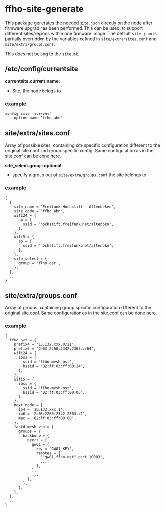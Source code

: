ffho-site-generate
==================

This package generates the needed `site.json` directly on the node after firmware
upgrad has been performed. This can be used, to support different sites/regions
within one firmware image. The default `site.json` is partially overridden by the
variables defined in `site/extra/sites.conf` and `site/extra/groups.conf`.

This does not belong to the `site.mk`.

/etc/config/currentsite
-----------------------

**currentsite.current.name:**
- Site, the node belogs to

### example
```
config site 'current'
	option name 'ffho_abn'
```

site/extra/sites.conf
---------------------

Array of possible sites, containing site specific configuration different to the
original site.conf and group specific config. Same configuration as in the site.conf
can be done here.

**site_select.group: optional**
- specify a group out of `site/extra/groups.conf` the site belongs to

### example
```
{
  {
    site_name = 'Freifunk Hochstift - Altenbeken',
    site_code = 'ffho_abn',
    wifi24 = {
      ap = {
        ssid = 'hochstift.freifunk.net/altenbkn',
      },
    },
    wifi5 = {
      ap = {
        ssid = 'hochstift.freifunk.net/altenbkn',
      },
    },
    site_select = {
      group = 'ffho_ost',
    },
  },
  ...
}
```

site/extra/groups.conf
----------------------

Array of groups, containing group specific configuration different to the original
site.conf. Same configuration as in the site.conf can be done here.

### example
```
{
  ffho_ost = {
    prefix4 = '10.132.xxx.0/21',
    prefix6 = '2a03:2260:2342:2303::/64',
    wifi24 = {
      ibss = {
        ssid = 'ffho-mesh-ost',
        bssid = '02:ff:03:ff:00:24',
      },
    },
    wifi5 = {
      ibss = {
        ssid = 'ffho-mesh-ost',
        bssid = '02:ff:03:ff:00:05',
      },
    },
    next_node = {
      ip4 = '10.132.xxx.1',
      ip6 = '2a03:2260:2342:2303::1',
      mac = '02:ff:03:ff:00:00',
    },
    fastd_mesh_vpn = {
      groups = {
        backbone = {
          peers = {
            gw01 = {
              key = 'GW01_KEY',
              remotes = {
                '"gw01.ffho.net" port 10003',
                ...
              },
            },
            ...
          },
        },
      },
    },
  },
  ...
}
```

